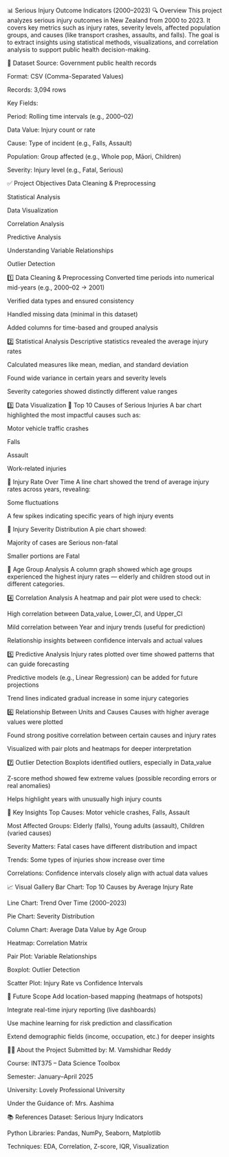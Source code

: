   📊 Serious Injury Outcome Indicators (2000–2023)
🔍 Overview
This project analyzes serious injury outcomes in New Zealand from 2000 to 2023. It covers key metrics such as injury rates, severity levels, affected population groups, and causes (like transport crashes, assaults, and falls). The goal is to extract insights using statistical methods, visualizations, and correlation analysis to support public health decision-making.

📁 Dataset
Source: Government public health records

Format: CSV (Comma-Separated Values)

Records: 3,094 rows  

Key Fields:
     
Period: Rolling time intervals (e.g., 2000–02)

Data Value: Injury count or rate

Cause: Type of incident (e.g., Falls, Assault)

Population: Group affected (e.g., Whole pop, Māori, Children)

Severity: Injury level (e.g., Fatal, Serious)

✅ Project Objectives
Data Cleaning & Preprocessing

Statistical Analysis

Data Visualization

Correlation Analysis

Predictive Analysis

Understanding Variable Relationships

Outlier Detection

1️⃣ Data Cleaning & Preprocessing
Converted time periods into numerical mid-years (e.g., 2000–02 → 2001)

Verified data types and ensured consistency

Handled missing data (minimal in this dataset)

Added columns for time-based and grouped analysis

2️⃣ Statistical Analysis
Descriptive statistics revealed the average injury rates

Calculated measures like mean, median, and standard deviation

Found wide variance in certain years and severity levels

Severity categories showed distinctly different value ranges

3️⃣ Data Visualization
🔹 Top 10 Causes of Serious Injuries
A bar chart highlighted the most impactful causes such as:

Motor vehicle traffic crashes

Falls

Assault

Work-related injuries

🔹 Injury Rate Over Time
A line chart showed the trend of average injury rates across years, revealing:

Some fluctuations

A few spikes indicating specific years of high injury events

🔹 Injury Severity Distribution
A pie chart showed:

Majority of cases are Serious non-fatal

Smaller portions are Fatal

🔹 Age Group Analysis
A column graph showed which age groups experienced the highest injury rates — elderly and children stood out in different categories.

4️⃣ Correlation Analysis
A heatmap and pair plot were used to check:

High correlation between Data_value, Lower_CI, and Upper_CI

Mild correlation between Year and injury trends (useful for prediction)

Relationship insights between confidence intervals and actual values

5️⃣ Predictive Analysis
Injury rates plotted over time showed patterns that can guide forecasting

Predictive models (e.g., Linear Regression) can be added for future projections

Trend lines indicated gradual increase in some injury categories

6️⃣ Relationship Between Units and Causes
Causes with higher average values were plotted

Found strong positive correlation between certain causes and injury rates

Visualized with pair plots and heatmaps for deeper interpretation

7️⃣ Outlier Detection
Boxplots identified outliers, especially in Data_value

Z-score method showed few extreme values (possible recording errors or real anomalies)

Helps highlight years with unusually high injury counts

📌 Key Insights
Top Causes: Motor vehicle crashes, Falls, Assault

Most Affected Groups: Elderly (falls), Young adults (assault), Children (varied causes)

Severity Matters: Fatal cases have different distribution and impact

Trends: Some types of injuries show increase over time

Correlations: Confidence intervals closely align with actual data values

📈 Visual Gallery
Bar Chart: Top 10 Causes by Average Injury Rate

Line Chart: Trend Over Time (2000–2023)

Pie Chart: Severity Distribution

Column Chart: Average Data Value by Age Group

Heatmap: Correlation Matrix

Pair Plot: Variable Relationships

Boxplot: Outlier Detection

Scatter Plot: Injury Rate vs Confidence Intervals

🔮 Future Scope
Add location-based mapping (heatmaps of hotspots)

Integrate real-time injury reporting (live dashboards)

Use machine learning for risk prediction and classification

Extend demographic fields (income, occupation, etc.) for deeper insights

👨‍🎓 About the Project
Submitted by: M. Vamshidhar Reddy

Course: INT375 – Data Science Toolbox

Semester: January–April 2025

University: Lovely Professional University

Under the Guidance of: Mrs. Aashima

📚 References
Dataset: Serious Injury Indicators

Python Libraries: Pandas, NumPy, Seaborn, Matplotlib

Techniques: EDA, Correlation, Z-score, IQR, Visualization

